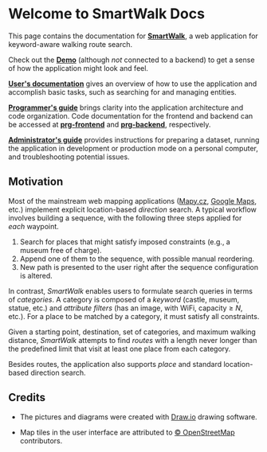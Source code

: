 # Welcome to SmartWalk Docs

This page contains the documentation for [**SmartWalk**](https://www.github.com/zhukovdm/smartwalk), a web application for keyword-aware walking route search.

Check out the [**Demo**](https://smartwalk.vercel.app/) (although *not* connected to a backend) to get a sense of how the application might look and feel.

[**User's documentation**](./usr.md) gives an overview of how to use the application and accomplish basic tasks, such as searching for and managing entities.

[**Programmer's guide**](./prg.md) brings clarity into the application architecture and code organization. Code documentation for the frontend and backend can be accessed at [**prg-frontend**](https://zhukovdm.github.io/smartwalk-docs/prg-frontend/) and [**prg-backend**](https://zhukovdm.github.io/smartwalk-docs/prg-backend/), respectively.

[**Administrator's guide**](./adm.md) provides instructions for preparing a dataset, running the application in development or production mode on a personal computer, and troubleshooting potential issues.

## Motivation

Most of the mainstream web mapping applications ([Mapy.cz](https://mapy.cz/), [Google Maps](https://maps.google.com/), etc.) implement explicit location-based *direction* search. A typical workflow involves building a sequence, with the following three steps applied for *each* waypoint.

1. Search for places that might satisfy imposed constraints (e.g., a museum free of charge).
1. Append one of them to the sequence, with possible manual reordering.
1. New path is presented to the user right after the sequence configuration is altered.

In contrast, *SmartWalk* enables users to formulate search queries in terms of *categories*. A category is composed of a *keyword* (castle, museum, statue, etc.) and *attribute filters* (has an image, with WiFi, capacity &geq; *N*, etc.). For a place to be matched by a category, it must satisfy all constraints.

Given a starting point, destination, set of categories, and maximum walking distance, *SmartWalk* attempts to find *routes* with a length never longer than the predefined limit that visit at least one place from each category.

Besides routes, the application also supports *place* and standard location-based direction search.

## Credits

- The pictures and diagrams were created with [Draw.io](https://draw.io/) drawing software.

- Map tiles in the user interface are attributed to [&#169; OpenStreetMap](https://www.openstreetmap.org/copyright) contributors.
